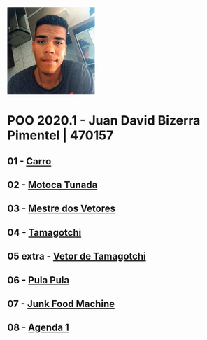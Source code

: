 <img src="foto.jpg" width="200">


# POO 2020.1 - Juan David Bizerra Pimentel | 470157

## 01 - [Carro](Atividades/Carro)

## 02 - [Motoca Tunada](Atividades/Motoca)

## 03 - [Mestre dos Vetores](Atividades/Mestre_Dos_Vetores)

## 04 - [Tamagotchi](Atividades/Tamagotchi)

## 05 extra - [Vetor de Tamagotchi](Atividades/Vetor_de_Tamagotchi)

## 06 - [Pula Pula](Atividades/Pula_Pula)

## 07 - [Junk Food Machine](Atividades/Junk-food-machine)

## 08 - [Agenda 1](Atividades/Agenda_1/Agenda.cpp)



